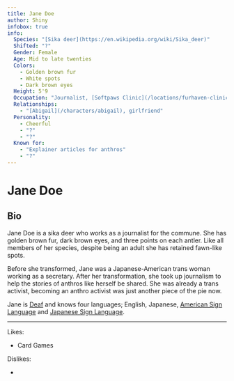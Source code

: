 ```yaml
---
title: Jane Doe
author: Shiny
infobox: true
info:
  Species: "[Sika deer](https://en.wikipedia.org/wiki/Sika_deer)"
  Shifted: "?"
  Gender: Female
  Age: Mid to late twenties
  Colors:
    - Golden brown fur
    - White spots
    - Dark brown eyes
  Height: 5'9
  Occupation: "Journalist, [Softpaws Clinic](/locations/furhaven-clinic)"
  Relationships:
    - "[Abigail](/characters/abigail), girlfriend"
  Personality:
    - Cheerful
    - "?"
    - "?"
  Known for:
    - "Explainer articles for anthros"
    - "?"
---
```


# Jane Doe

## Bio

Jane Doe is a sika deer who works as a journalist for the commune. She has golden brown fur, dark brown eyes, and three points on each antler. Like all members of her species, despite being an adult she has retained fawn-like spots.

Before she transformed, Jane was a Japanese-American trans woman working as a secretary. After her transformation, she took up journalism to help the stories of anthros like herself be shared. She was already a trans activist, becoming an anthro activist was just another piece of the pie now.

Jane is [Deaf](https://en.wikipedia.org/wiki/Deaf_culture) and knows four languages; English, Japanese, [American Sign Language](https://en.wikipedia.org/wiki/American_Sign_Language) and [Japanese Sign Language](https://en.wikipedia.org/wiki/Japanese_Sign_Language).

---

Likes:

  * Card Games
 
  

Dislikes:

  * 

